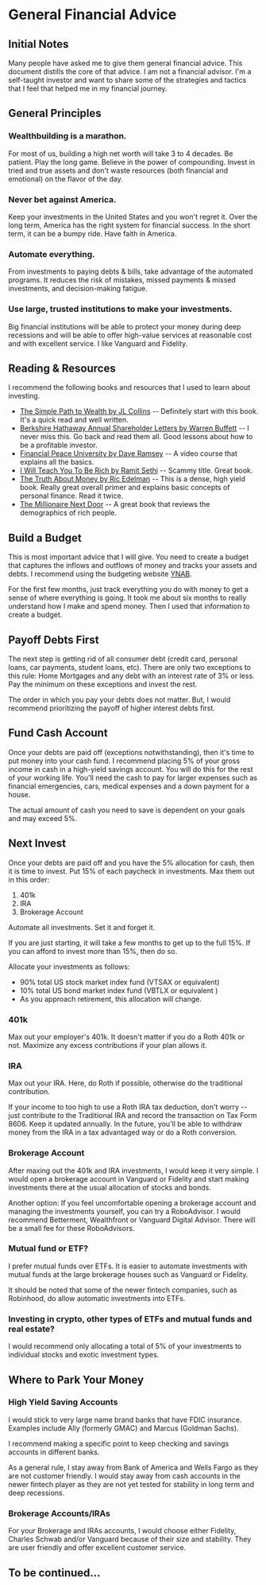 # General Financial Advice
## Initial Notes
Many people have asked me to give them general financial advice. This document distills the core of that advice. I am not a financial advisor. I'm a self-taught investor and want to share some of the strategies and tactics that I feel that helped me in my financial journey.

## General Principles
### Wealthbuilding is a marathon. 
For most of us, building a high net worth will take 3 to 4 decades. Be patient. Play the long game. Believe in the power of compounding. Invest in tried and true assets and don't waste resources (both financial and emotional) on the flavor of the day.

### Never bet against America. 
Keep your investments in the United States and you won't regret it. Over the long term, America has the right system for financial success. In the short term, it can be a bumpy ride. Have faith in America.

### Automate everything. 
From investments to paying debts & bills, take advantage of the automated programs. It reduces the risk of mistakes, missed payments & missed investments, and decision-making fatigue.

### Use large, trusted institutions to make your investments. 
Big financial institutions will be able to protect your money during deep recessions and will be able to offer high-value services at reasonable cost and with excellent service. I like Vanguard and Fidelity.

## Reading & Resources
I recommend the following books and resources that I used to learn about investing.
- [The Simple Path to Wealth by JL Collins](https://bookshop.org/a/11815/9781533667922) -- Definitely start with this book. It's a quick read and well written.
- [Berkshire Hathaway Annual Shareholder Letters by Warren Buffett](https://berkshirehathaway.com/letters/letters.html) -- I never miss this. Go back and read them all. Good lessons about how to be a profitable investor.
- [Financial Peace University by Dave Ramsey](https://www.ramseysolutions.com/ramseyplus/financial-peace) -- A video course that explains all the basics.
- [I Will Teach You To Be Rich by Ramit Sethi](https://bookshop.org/a/11815/9781523505746) -- Scammy title. Great book.
- [The Truth About Money by Ric Edelman](https://bookshop.org/a/11815/9780062006486) -- This is a dense, high yield book. Really great overall primer and explains basic concepts of personal finance. Read it twice.
- [The Millionaire Next Door](https://bookshop.org/a/11815/9781589795471) --  A great book that reviews the demographics of rich people. 

## Build a Budget
This is most important advice that I will give. You need to create a budget that captures the inflows and outflows of money and tracks your assets and debts. I recommend using the budgeting website [YNAB](https://www.youneedabudget.com). 

For the first few months, just track everything you do with money to get a sense of where everything is going. It took me about six months to really understand how I make and spend money. Then I used that information to create a budget.

## Payoff Debts First
The next step is getting rid of all consumer debt (credit card, personal loans, car payments, student loans, etc). There are only two exceptions to this rule: Home Mortgages and any debt with an interest rate of 3% or less. Pay the minimum on these exceptions and invest the rest. 

The order in which you pay your debts does not matter. But, I would recommend prioritizing the payoff of higher interest debts first.  

## Fund Cash Account
Once your debts are paid off (exceptions notwithstanding), then it's time to put money into your cash fund. I recommend placing 5% of your gross income in cash in a high-yield savings account. You will do this for the rest of your working life. You'll need the cash to pay for larger expenses such as financial emergencies, cars, medical expenses and a down payment for a house.

The actual amount of cash you need to save is dependent on your goals and may exceed 5%.

## Next Invest
Once your debts are paid off and you have the 5% allocation for cash, then it is time to invest. Put 15% of each paycheck in investments. Max them out in this order:

1. 401k
2. IRA
3. Brokerage Account 

Automate all investments. Set it and forget it.

If you are just starting, it will take a few months to get up to the full 15%. If you can afford to invest more than 15%, then do so. 

Allocate your investments as follows:
- 90% total US stock market index fund (VTSAX or equivalent)
- 10% total US bond market index fund (VBTLX or equivalent )
- As you approach retirement, this allocation will change.

### 401k
Max out your employer's 401k. It doesn't matter if you do a Roth 401k or not. Maximize any excess contributions if your plan allows it.

### IRA
Max out your IRA. Here, do Roth if possible, otherwise do the traditional contribution.

If your income to too high to use a Roth IRA tax deduction, don't worry -- just contribute to the Traditional IRA and record the transaction on Tax Form 8606. Keep it updated annually. In the future, you'll be able to withdraw money from the IRA in a tax advantaged way or do a Roth conversion.
 
### Brokerage Account
After maxing out the 401k and IRA investments, I would keep it very simple. I would open a brokerage account in Vanguard or Fidelity and start making investments there at the usual allocation of stocks and bonds.

Another option: If you feel uncomfortable opening a brokerage account and managing the investments yourself, you can try a RoboAdvisor. I would recommend Betterment, Wealthfront or Vanguard Digital Advisor. There will be a small fee for these RoboAdvisors. 

### Mutual fund or ETF?
I prefer mutual funds over ETFs. It is easier to automate investments with mutual funds at the large brokerage houses such as Vanguard or Fidelity.

It should be noted that some of the newer fintech companies, such as Robinhood, do allow automatic investments into ETFs.

### Investing in crypto, other types of ETFs and mutual funds and real estate?
I would recommend only allocating a total of 5% of your investments to individual stocks and exotic investment types.

## Where to Park Your Money

### High Yield Saving Accounts
I would stick to very large name brand banks that have FDIC insurance. Examples include Ally (formerly GMAC) and Marcus (Goldman Sachs). 

I recommend making a specific point to keep checking and savings accounts in different banks. 

As a general rule, I stay away from Bank of America and Wells Fargo as they are not customer friendly. I would stay away from cash accounts in the newer fintech player as they are not yet tested for stability in long term and deep recessions. 

### Brokerage Accounts/IRAs
For your Brokerage and IRAs accounts, I would choose either Fidelity, Charles Schwab and/or Vanguard  because of their size and stability. They are user friendly and offer excellent customer service.

## To be continued...




